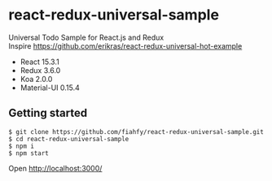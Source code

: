 react-redux-universal-sample
===========
Universal Todo Sample for React.js and Redux  
Inspire <https://github.com/erikras/react-redux-universal-hot-example>

* React 15.3.1
* Redux 3.6.0
* Koa 2.0.0
* Material-UI 0.15.4

Getting started
-----
```
$ git clone https://github.com/fiahfy/react-redux-universal-sample.git
$ cd react-redux-universal-sample
$ npm i
$ npm start
```
Open <http://localhost:3000/>
